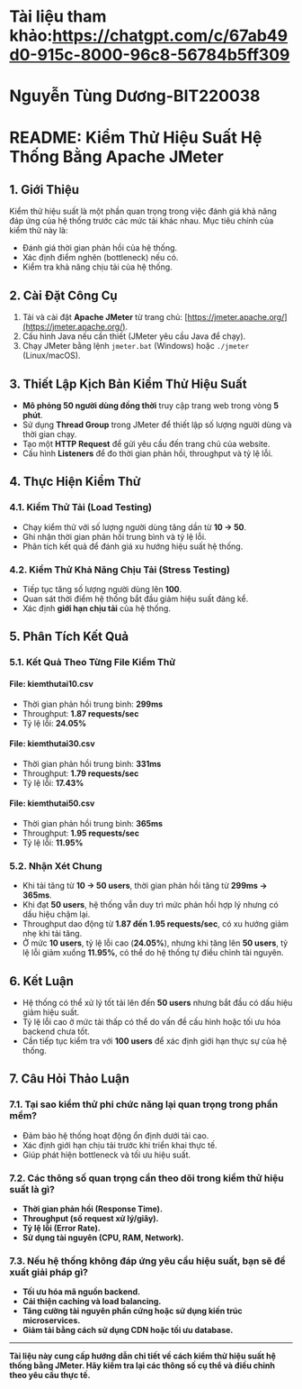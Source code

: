 # Tài liệu tham khảo:https://chatgpt.com/c/67ab49d0-915c-8000-96c8-56784b5ff309
# Nguyễn Tùng Dương-BIT220038
# README: Kiểm Thử Hiệu Suất Hệ Thống Bằng Apache JMeter

## 1. Giới Thiệu
Kiểm thử hiệu suất là một phần quan trọng trong việc đánh giá khả năng đáp ứng của hệ thống trước các mức tải khác nhau. Mục tiêu chính của kiểm thử này là:
- Đánh giá thời gian phản hồi của hệ thống.
- Xác định điểm nghẽn (bottleneck) nếu có.
- Kiểm tra khả năng chịu tải của hệ thống.

## 2. Cài Đặt Công Cụ

1. Tải và cài đặt **Apache JMeter** từ trang chủ: [https://jmeter.apache.org/](https://jmeter.apache.org/).
2. Cấu hình Java nếu cần thiết (JMeter yêu cầu Java để chạy).
3. Chạy JMeter bằng lệnh `jmeter.bat` (Windows) hoặc `./jmeter` (Linux/macOS).

## 3. Thiết Lập Kịch Bản Kiểm Thử Hiệu Suất

- **Mô phỏng 50 người dùng đồng thời** truy cập trang web trong vòng **5 phút**.
- Sử dụng **Thread Group** trong JMeter để thiết lập số lượng người dùng và thời gian chạy.
- Tạo một **HTTP Request** để gửi yêu cầu đến trang chủ của website.
- Cấu hình **Listeners** để đo thời gian phản hồi, throughput và tỷ lệ lỗi.

## 4. Thực Hiện Kiểm Thử

### 4.1. Kiểm Thử Tải (Load Testing)
- Chạy kiểm thử với số lượng người dùng tăng dần từ **10 → 50**.
- Ghi nhận thời gian phản hồi trung bình và tỷ lệ lỗi.
- Phân tích kết quả để đánh giá xu hướng hiệu suất hệ thống.

### 4.2. Kiểm Thử Khả Năng Chịu Tải (Stress Testing)
- Tiếp tục tăng số lượng người dùng lên **100**.
- Quan sát thời điểm hệ thống bắt đầu giảm hiệu suất đáng kể.
- Xác định **giới hạn chịu tải** của hệ thống.

## 5. Phân Tích Kết Quả

### 5.1. Kết Quả Theo Từng File Kiểm Thử

#### **File: kiemthutai10.csv**
- Thời gian phản hồi trung bình: **299ms**
- Throughput: **1.87 requests/sec**
- Tỷ lệ lỗi: **24.05%**

#### **File: kiemthutai30.csv**
- Thời gian phản hồi trung bình: **331ms**
- Throughput: **1.79 requests/sec**
- Tỷ lệ lỗi: **17.43%**

#### **File: kiemthutai50.csv**
- Thời gian phản hồi trung bình: **365ms**
- Throughput: **1.95 requests/sec**
- Tỷ lệ lỗi: **11.95%**

### 5.2. Nhận Xét Chung
- Khi tải tăng từ **10 → 50 users**, thời gian phản hồi tăng từ **299ms → 365ms**.
- Khi đạt **50 users**, hệ thống vẫn duy trì mức phản hồi hợp lý nhưng có dấu hiệu chậm lại.
- Throughput dao động từ **1.87 đến 1.95 requests/sec**, có xu hướng giảm nhẹ khi tải tăng.
- Ở mức **10 users**, tỷ lệ lỗi cao (**24.05%**), nhưng khi tăng lên **50 users**, tỷ lệ lỗi giảm xuống **11.95%**, có thể do hệ thống tự điều chỉnh tài nguyên.

## 6. Kết Luận
- Hệ thống có thể xử lý tốt tải lên đến **50 users** nhưng bắt đầu có dấu hiệu giảm hiệu suất.
- Tỷ lệ lỗi cao ở mức tải thấp có thể do vấn đề cấu hình hoặc tối ưu hóa backend chưa tốt.
- Cần tiếp tục kiểm tra với **100 users** để xác định giới hạn thực sự của hệ thống.

## 7. Câu Hỏi Thảo Luận

### 7.1. Tại sao kiểm thử phi chức năng lại quan trọng trong phần mềm?
- Đảm bảo hệ thống hoạt động ổn định dưới tải cao.
- Xác định giới hạn chịu tải trước khi triển khai thực tế.
- Giúp phát hiện bottleneck và tối ưu hiệu suất.

### 7.2. Các thông số quan trọng cần theo dõi trong kiểm thử hiệu suất là gì?
- **Thời gian phản hồi (Response Time).**
- **Throughput (số request xử lý/giây).**
- **Tỷ lệ lỗi (Error Rate).**
- **Sử dụng tài nguyên (CPU, RAM, Network).**

### 7.3. Nếu hệ thống không đáp ứng yêu cầu hiệu suất, bạn sẽ đề xuất giải pháp gì?
- **Tối ưu hóa mã nguồn backend.**
- **Cải thiện caching và load balancing.**
- **Tăng cường tài nguyên phần cứng hoặc sử dụng kiến trúc microservices.**
- **Giảm tải bằng cách sử dụng CDN hoặc tối ưu database.**

---
**Tài liệu này cung cấp hướng dẫn chi tiết về cách kiểm thử hiệu suất hệ thống bằng JMeter. Hãy kiểm tra lại các thông số cụ thể và điều chỉnh theo yêu cầu thực tế.**

